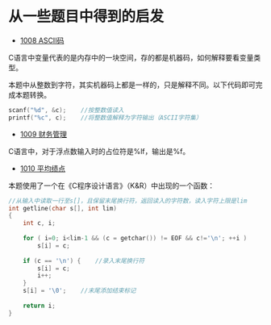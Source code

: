 # 从一些题目中得到的启发

- [1008 ASCII码](http://codeup.cn/problem.php?id=1008)

C语言中变量代表的是内存中的一块空间，存的都是机器码，如何解释要看变量类型。

本题中从整数到字符，其实机器码上都是一样的，只是解释不同。以下代码即可完成本题转换。

```c
scanf("%d", &c);	//按整数值读入
printf("%c", c);	//将整数值解释为字符输出（ASCII字符集）
```

* [1009 财务管理](http://codeup.cn/problem.php?id=1009)

C语言中，对于浮点数输入时的占位符是%lf，输出是%f。

* [1010 平均绩点](http://codeup.cn/problem.php?id=1010)

本题使用了一个在《C程序设计语言》（K&R）中出现的一个函数：

```c
//从输入中读取一行至s[]，且保留末尾换行符，返回读入的字符数，读入字符上限是lim
int getline(char s[], int lim)
{
	int c, i;
	
	for ( i=0; i<lim-1 && (c = getchar()) != EOF && c!='\n'; ++i )
		s[i] = c;
	
	if (c == '\n') {	//录入末尾换行符 
		s[i] = c;
		i++;
	}
	s[i] = '\0';	//末尾添加结束标记 
	
	return i;
}
```

